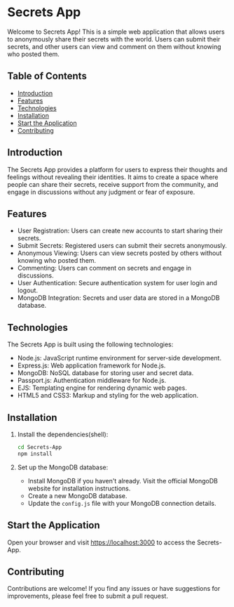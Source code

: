 # Secrets App

Welcome to Secrets App! This is a simple web application that allows users to anonymously share their secrets with the world. Users can submit their secrets, and other users can view and comment on them without knowing who posted them.

## Table of Contents
- [Introduction](#introduction)
- [Features](#features)
- [Technologies](#technologies)
- [Installation](#installation)
- [Start the Application](#start-the-application)
- [Contributing](#contributing)

## Introduction

The Secrets App provides a platform for users to express their thoughts and feelings without revealing their identities. It aims to create a space where people can share their secrets, receive support from the community, and engage in discussions without any judgment or fear of exposure.

## Features

- User Registration: Users can create new accounts to start sharing their secrets.
- Submit Secrets: Registered users can submit their secrets anonymously.
- Anonymous Viewing: Users can view secrets posted by others without knowing who posted them.
- Commenting: Users can comment on secrets and engage in discussions.
- User Authentication: Secure authentication system for user login and logout.
- MongoDB Integration: Secrets and user data are stored in a MongoDB database.

## Technologies

The Secrets App is built using the following technologies:

- Node.js: JavaScript runtime environment for server-side development.
- Express.js: Web application framework for Node.js.
- MongoDB: NoSQL database for storing user and secret data.
- Passport.js: Authentication middleware for Node.js.
- EJS: Templating engine for rendering dynamic web pages.
- HTML5 and CSS3: Markup and styling for the web application.

## Installation

1. Install the dependencies(shell):
    ```bash
    cd Secrets-App
    npm install
    ```

2. Set up the MongoDB database:
    - Install MongoDB if you haven't already. Visit the official MongoDB website for installation instructions.
    - Create a new MongoDB database.
    - Update the `config.js` file with your MongoDB connection details.

## Start the Application

Open your browser and visit [https://localhost:3000](https://localhost:3000) to access the Secrets-App.

## Contributing

Contributions are welcome! If you find any issues or have suggestions for improvements, please feel free to submit a pull request.

